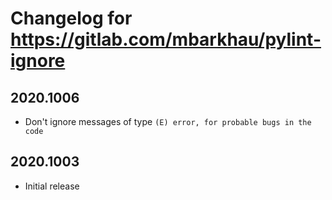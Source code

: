 # Changelog for https://gitlab.com/mbarkhau/pylint-ignore

## 2020.1006

 - Don't ignore messages of type `(E) error, for probable bugs in the code`

## 2020.1003

 - Initial release
